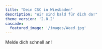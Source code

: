 ```yaml
---
title: "Dein CSC in Wiesbaden"
description: "Wir sind bald für dich da!"
theme_version: '2.8.2'
cascade:
  featured_image: '/images/Weed.jpg'
---
```

<div class="vh-100 flex items-center justify-center">
  <div class="ba bw4 br3 bg-black white tc f1 fw7 w-100 mw9 pa5">
    Melde dich schnell an!
  </div>
</div>
